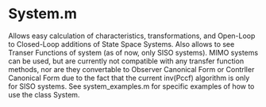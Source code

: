 # System.m

Allows easy calculation of characteristics, transformations, and Open-Loop to Closed-Loop additions of State Space Systems. Also allows to see Transer Functions of system (as of now, only SISO systems). MIMO systems can be used, but are currently not compatible with any transfer function methods, nor are they convertable to Observer Canonical Form or Contrller Canonical Form due to the fact that the current inv(Pccf) algorithm is only for SISO systems. See system_examples.m for specific examples of how to use the class System.
